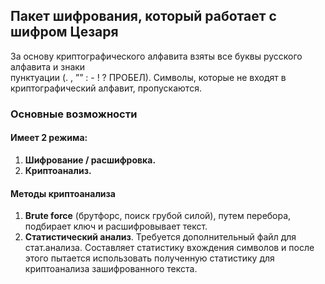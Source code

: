 ## Пакет шифрования, который работает с шифром Цезаря

За основу криптографического алфавита взяты все буквы русского алфавита и знаки  
пунктуации (. , ”” : - ! ? ПРОБЕЛ). Символы, которые не входят в  
криптографический алфавит, пропускаются.  

### Основные возможности  
#### Имеет **2** режима:  
1. **Шифрование / расшифровка.**
2. **Криптоанализ.**

#### Методы криптоанализа  
1. **Brute force** (брутфорс, поиск грубой силой), путем перебора, подбирает ключ и расшифровывает текст.
2. **Статистический анализ**. Требуется дополнительный файл для стат.анализа.
Составляет статистику вхождения символов и после этого пытается использовать полученную статистику для криптоанализа зашифрованного текста.